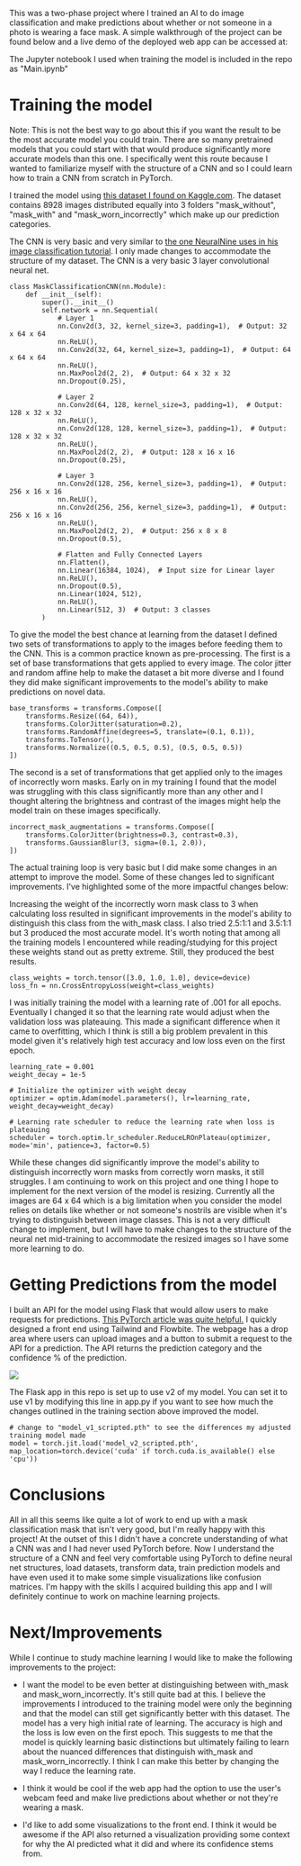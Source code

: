This was a two-phase project where I trained an AI to do image classification and make predictions about whether or not someone in a photo is wearing a face mask. A simple walkthrough of the project can be found below and a live demo of the deployed web app can be accessed at: 

The Jupyter notebook I used when training the model is included in the repo as "Main.ipynb"

# Training the model

Note: This is not the best way to go about this if you want the result to be the most accurate model you could train. There are so many pretrained models that you could start with that would produce significantly more accurate models than this one. I specifically went this route because I wanted to familiarize myself with the structure of a CNN and so I could learn how to train a CNN from scratch in PyTorch.

I trained the model using [this dataset I found on Kaggle.com](https://www.kaggle.com/datasets/vijaykumar1799/face-mask-detection). The dataset contains 8928 images distributed equally into 3 folders "mask_without", "mask_with" and "mask_worn_incorrectly" which make up our prediction categories. 

The CNN is very basic and very similar to [the one NeuralNine uses in his image classification tutorial](https://www.youtube.com/watch?v=CtzfbUwrYGI). I only made changes to accommodate the structure of my dataset. The CNN is a very basic 3 layer convolutional neural net.

```
class MaskClassificationCNN(nn.Module):
    def __init__(self):
        super().__init__()
        self.network = nn.Sequential(
            # Layer 1
            nn.Conv2d(3, 32, kernel_size=3, padding=1),  # Output: 32 x 64 x 64
            nn.ReLU(),
            nn.Conv2d(32, 64, kernel_size=3, padding=1),  # Output: 64 x 64 x 64
            nn.ReLU(),
            nn.MaxPool2d(2, 2),  # Output: 64 x 32 x 32
            nn.Dropout(0.25),

            # Layer 2
            nn.Conv2d(64, 128, kernel_size=3, padding=1),  # Output: 128 x 32 x 32
            nn.ReLU(),
            nn.Conv2d(128, 128, kernel_size=3, padding=1),  # Output: 128 x 32 x 32
            nn.ReLU(),
            nn.MaxPool2d(2, 2),  # Output: 128 x 16 x 16
            nn.Dropout(0.25),

            # Layer 3
            nn.Conv2d(128, 256, kernel_size=3, padding=1),  # Output: 256 x 16 x 16
            nn.ReLU(),
            nn.Conv2d(256, 256, kernel_size=3, padding=1),  # Output: 256 x 16 x 16
            nn.ReLU(),
            nn.MaxPool2d(2, 2),  # Output: 256 x 8 x 8
            nn.Dropout(0.5),

            # Flatten and Fully Connected Layers
            nn.Flatten(),
            nn.Linear(16384, 1024),  # Input size for Linear layer
            nn.ReLU(),
            nn.Dropout(0.5),
            nn.Linear(1024, 512),
            nn.ReLU(),
            nn.Linear(512, 3)  # Output: 3 classes
        )
```

To give the model the best chance at learning from the dataset I defined two sets of transformations to apply to the images before feeding them to the CNN. This is a common practice known as pre-processing. The first is a set of base transformations that gets applied to every image. The color jitter and random affine help to make the dataset a bit more diverse and I found they did make significant improvements to the model's ability to make predictions on novel data.

```
base_transforms = transforms.Compose([
    transforms.Resize((64, 64)),
    transforms.ColorJitter(saturation=0.2),
    transforms.RandomAffine(degrees=5, translate=(0.1, 0.1)),
    transforms.ToTensor(),
    transforms.Normalize((0.5, 0.5, 0.5), (0.5, 0.5, 0.5))
])

```

The second is a set of transformations that get applied only to the images of incorrectly worn masks. Early on in my training I found that the model was struggling with this class significantly more than any other and I thought altering the brightness and contrast of the images might help the model train on these images specifically.

```
incorrect_mask_augmentations = transforms.Compose([
    transforms.ColorJitter(brightness=0.3, contrast=0.3),
    transforms.GaussianBlur(3, sigma=(0.1, 2.0)),
])
```

The actual training loop is very basic but I did make some changes in an attempt to improve the model. Some of these changes led to significant improvements. I've highlighted some of the more impactful changes below:

Increasing the weight of the incorrectly worn mask class to 3 when calculating loss resulted in significant improvements in the model's ability to distinguish this class from the with_mask class. I also tried 2.5:1:1 and 3.5:1:1 but 3 produced the most accurate model. It's worth noting that among all the training models I encountered while reading/studying for this project these weights stand out as pretty extreme. Still, they produced the best results.

```
class_weights = torch.tensor([3.0, 1.0, 1.0], device=device)
loss_fn = nn.CrossEntropyLoss(weight=class_weights)
```

I was initially training the model with a learning rate of .001 for all epochs. Eventually I changed it so that the learning rate would adjust when the validation loss was plateauing. This made a significant difference when it came to overfitting, which I think is still a big problem prevalent in this model given it's relatively high test accuracy and low loss even on the first epoch.

```
learning_rate = 0.001
weight_decay = 1e-5 

# Initialize the optimizer with weight decay
optimizer = optim.Adam(model.parameters(), lr=learning_rate, weight_decay=weight_decay)

# Learning rate scheduler to reduce the learning rate when loss is plateauing
scheduler = torch.optim.lr_scheduler.ReduceLROnPlateau(optimizer, mode='min', patience=3, factor=0.5)
```

While these changes did significantly improve the model's ability to distinguish incorrectly worn masks from correctly worn masks, it still struggles. I am continuing to work on this project and one thing I hope to implement for the next version of the model is resizing. Currently all the images are 64 x 64 which is a big limitation when you consider the model relies on details like whether or not someone's nostrils are visible when it's trying to distinguish between image classes. This is not a very difficult change to implement, but I will have to make changes to the structure of the neural net mid-training to accommodate the resized images so I have some more learning to do.


# Getting Predictions from the model

I built an API for the model using Flask that would allow users to make requests for predictions. [This PyTorch article was quite helpful.](https://pytorch.org/tutorials/intermediate/flask_rest_api_tutorial.html) I quickly designed a front end using Tailwind and Flowbite. The webpage has a drop area where users can upload images and a button to submit a request to the API for a prediction. The API returns the prediction category and the confidence % of the prediction.

![](https://i.imgur.com/HQOcknB.png)

The Flask app in this repo is set up to use v2 of my model. You can set it to use v1 by modifying this line in app.py if you want to see how much the changes outlined in the training section above improved the model.

```
# change to "model_v1_scripted.pth" to see the differences my adjusted training model made
model = torch.jit.load('model_v2_scripted.pth', map_location=torch.device('cuda' if torch.cuda.is_available() else 'cpu'))
```

# Conclusions

All in all this seems like quite a lot of work to end up with a mask classification mask that isn't very good, but I'm really happy with this project! At the outset of this I didn't have a concrete understanding of what a CNN was and I had never used PyTorch before. Now I understand the structure of a CNN and feel very comfortable using PyTorch to define neural net structures, load datasets, transform data, train prediction models and have even used it to make some simple visualizations like confusion matrices. I'm happy with the skills I acquired building this app and I will definitely continue to work on machine learning projects.

# Next/Improvements

While I continue to study machine learning I would like to make the following improvements to the project:

- I want the model to be even better at distinguishing between with_mask and mask_worn_incorrectly. It's still quite bad at this. I believe the improvements I introduced to the training model were only the beginning and that the model can still get significantly better with this dataset. The model has a very high initial rate of learning. The accuracy is high and the loss is low even on the first epoch. This suggests to me that the model is quickly learning basic distinctions but ultimately failing to learn about the nuanced differences that distinguish with_mask and mask_worn_incorrectly. I think I can make this better by changing the way I reduce the learning rate.

- I think it would be cool if the web app had the option to use the user's webcam feed and make live predictions about whether or not they're wearing a mask. 

- I'd like to add some visualizations to the front end. I think it would be awesome if the API also returned a visualization providing some context for why the AI predicted what it did and where its confidence stems from.